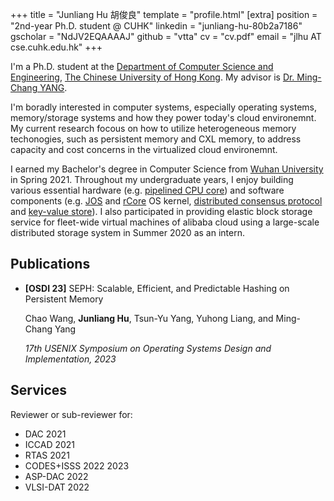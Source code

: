 +++
title = "Junliang Hu 胡俊良"
template = "profile.html"
[extra]
position = "2nd-year Ph.D. student @ CUHK"
linkedin = "junliang-hu-80b2a7186"
gscholar = "NdJV2EQAAAAJ"
github = "vtta"
cv = "cv.pdf"
email = "jlhu AT cse.cuhk.edu.hk"
+++

<!-- <img src="avatar.png" alt="avatar" width="150"/> -->

I'm a Ph.D. student at the [Department of Computer Science and Engineering](https://www.cse.cuhk.edu.hk/), [The Chinese University of Hong Kong](https://www.cuhk.edu.hk/).
My advisor is [Dr. Ming-Chang YANG](http://www.cse.cuhk.edu.hk/~mcyang/).

I'm boradly interested in computer systems, especially operating systems, memory/storage systems and how they power today's cloud environemnt.
My current research focous on how to utilize heterogeneous memory techonogies,
such as persistent memory and CXL memory, to address capacity and cost concerns in the virtualized cloud environemnt.

I earned my Bachelor's degree in Computer Science from [Wuhan University](https://en.whu.edu.cn) in Spring 2021.
Throughout my undergraduate years, I enjoy building various essential hardware (e.g. [pipelined CPU core](https://github.com/vtta/mips-cpu)) and software components (e.g. [JOS](https://github.com/vtta/6.828) and [rCore](https://github.com/vtta/os) OS kernel, [distributed consensus protocol](https://github.com/vtta/6.824) and [key-value store](https://github.com/vtta/kvs)).
I also participated in providing elastic block storage service for fleet-wide virtual machines of alibaba cloud using a large-scale distributed storage system in Summer 2020 as an intern.


## Publications

- **[OSDI 23]** SEPH: Scalable, Efficient, and Predictable Hashing on Persistent Memory
    [<i class="ti ti-article"></i>](https://www.usenix.org/conference/osdi23/presentation/wang-chao)
    [<i class="ti ti-code"></i>](https://github.com/cuhk-mass/SEPH)
    [<i class="ti ti-presentation"></i>](https://www.usenix.org/conference/osdi23/presentation/wang-chao)
    [<i class="ti ti-video"></i>](https://www.usenix.org/conference/osdi23/presentation/wang-chao)

    Chao Wang, **Junliang Hu**, Tsun-Yu Yang, Yuhong Liang, and Ming-Chang Yang

    *17th USENIX Symposium on Operating Systems Design and Implementation, 2023*


## Services

Reviewer or sub-reviewer for:
- DAC 2021
- ICCAD 2021
- RTAS 2021
- CODES+ISSS 2022 2023
- ASP-DAC 2022
- VLSI-DAT 2022

